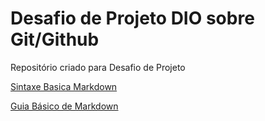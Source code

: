 # Desafio de Projeto DIO sobre Git/Github 
Repositório criado para Desafio de Projeto

[Sintaxe Basica Markdown](https://www.markdownguide.org/basic-syntax/)

[Guia Básico de Markdown](https://docs.pipz.com/central-de-ajuda/learning-center/guia-basico-de-markdown#open)
